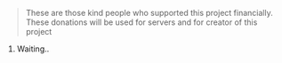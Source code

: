 > These are those kind people who supported this project financially. These donations will be used for servers and for creator of this project

1. Waiting..
